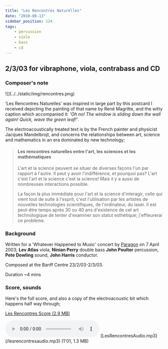 ```yaml
---
title: "Les Rencontres Naturelles"
date: "2010-08-13"
sidebar_position: 124
tags:
    - percussion
    - violo
    - bass
    - cd
---
```


## 2/3/03 for vibraphone, viola, contrabass and CD

### Composer's note

<div style={{float: 'right', width: '30%'}}>
![](../../static/img/rencontres.png)
</div>

‘Les Rencontres Naturelles’ was inspired in large part by this postcard I received depicting the painting of that name by René Magritte, and the witty caption which accompanied it: _'Oh no! The window is sliding down the wall again! Quick, wave the green leaf!'_.

The electroacoustically treated text is by the French painter and physicist Jacques Mandelbrojt, and concerns the relationships between art, science and mathematics in an era dominated by new technology;

> #### Les rencontres naturelles entre l'art, les sciences et les mathématiques
> 
> L'art et la science peuvent se situer de diverses façons l'un par rapport à l'autre. Il peut y avoir l'indifférence, et pourquoi pas? L'art c'est l'art et la science c'est la science! Mais il y a aussi de nombreuses interactions possible.
> 
> La façon la plus immédiate pour l'art et la science d'interagir, celle qui vient tout de suite à l'esprit, c'est l'utilisation par les artistes de nouvelles technologies scientifiques, de l'ordinateur, du laser. Il est peut-être temps après 30 ou 40 ans d'existence de cet art technologique de tenter d'examiner son statut esthétique; j'effleurerai ce problème.

### Background

Written for a 'Whatever Happened to Music' concert by [Paragon](http://www.paragon-ensemble.com/) on 7 April 2003; **Lev Atlas** viola, **Ninian Perry** double bass **John Poulter** percussion, **Pete Dowling** sound, **John Harris** conductor.

Composed at the Banff Centre 23/2/03-2/3/03.

Duration ~4 mins

### Score, sounds

Here's the full score, and also a copy of the electroacoustic bit which happens half way through;

[Les Rencontres Score (2.9 MB)](/lesrencontresscore.pdf)

<audio controls>
  <source src="/lesrencontresaudio.mp3"/>
</audio>
[LesRencontresAudio.mp3](/lesrencontresaudio.mp3) (1'01, 1.3 MB)


